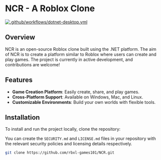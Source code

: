 # NCR - A Roblox Clone

[![.github/workflows/dotnet-desktop.yml](https://github.com/rbxl-games101/NCR/actions/workflows/dotnet-desktop.yml/badge.svg?branch=main)](https://github.com/rbxl-games101/NCR/actions/workflows/dotnet-desktop.yml)

## Overview

NCR is an open-source Roblox clone built using the .NET platform. The aim of NCR is to create a platform similar to Roblox where users can create and play games. The project is currently in active development, and contributions are welcome!

## Features

- **Game Creation Platform**: Easily create, share, and play games.
- **Cross-Platform Support**: Available on Windows, Mac, and Linux.
- **Customizable Environments**: Build your own worlds with flexible tools.

## Installation

To install and run the project locally, clone the repository:

You can create the `SECURITY.md` and `LICENSE.md` files in your repository with the relevant security policies and licensing details respectively.


```bash
git clone https://github.com/rbxl-games101/NCR.git
